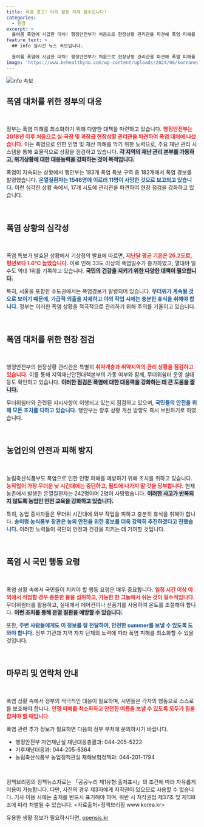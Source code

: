 ```yaml
---
title: 폭염 경고! 야외 활동 자제 필수입니다!
categories:
  - 환경
excerpt: >
  올여름 폭염에 시급한 대처! 행정안전부가 처음으로 현장상황 관리관을 파견해 폭염 피해를 최소화하기 위해 긴급 점검에 나섰습니다. 사망자도 속출하는 이 위기, 정부의 대책은 어떻게 진행될까요? 클릭하고 자세한 소식을 확인해보세요!
feature_text: >
  ## info 실시간 뉴스 속보입니다.

  올여름 폭염에 시급한 대처! 행정안전부가 처음으로 현장상황 관리관을 파견해 폭염 피해를 최소화하기 위해 긴급 점검에 나섰습니다. 사망자도 속출하는 이 위기, 정부의 대책은 어떻게 진행될까요? 클릭하고 자세한 소식을 확인해보세요!
image: 'https://www.behealthy4u.com/wp-content/uploads/2024/06/koreanews.jpg'
---
```


<p><img src="https://www.behealthy4u.com/wp-content/uploads/2024/06/koreanews.jpg" alt="info 속보" /></p>

<h2 data-ke-size="size26">폭염 대처를 위한 정부의 대응</h2>

<p data-ke-size="size16">&nbsp;</p>

<p>정부는 폭염 피해를 최소화하기 위해 다양한 대책을 마련하고 있습니다. <b><span style="color: #ee2323;">행정안전부는 2018년 이후 처음으로 실·국장 및 과장급 현장상황 관리관을 파견하여 폭염 대처에 나섰습니다.</span></b> 이는 폭염으로 인한 인명 및 재산 피해를 막기 위한 노력으로, 주요 재난 관리 시스템을 통해 효율적으로 상황을 점검하고 있습니다. <b><span style="background-color: #21538527;">각 지역의 재난 관리 본부를 가동하고, 위기상황에 대한 대응능력을 강화하는 것이 목적입니다.</span></b> </p>

<p>폭염이 지속되는 상황에서 행안부는 183개 폭염 특보 구역 중 182개에서 폭염 경보를 발령했습니다. <b><span style="color: #1a5490;">온열질환자는 1546명에 이르러 11명이 사망한 것으로 보고되고 있습니다.</span></b> 이런 심각한 상황 속에서, 17개 시도에 관리관을 파견하여 현장 점검을 강화하고 있습니다.</p>

<p data-ke-size="size16">&nbsp;</p>

<h2 data-ke-size="size26">폭염 상황의 심각성</h2>

<p data-ke-size="size16">&nbsp;</p>

<p>폭염 특보가 발효된 상황에서 기상청의 발표에 따르면, <b><span style="color: #ee2323;">지난달 평균 기온은 26.2도로, 평년보다 1.6℃ 높았습니다.</span></b> 이로 인해 33도 이상의 폭염일수가 증가하였고, 열대야 일수도 역대 1위를 기록하고 있습니다. <b><span style="background-color: #21538527;">국민의 건강을 지키기 위한 다양한 대책이 필요합니다.</span></b> </p>

<p>특히, 서울을 포함한 수도권에서는 폭염경보가 발령되어 있습니다. <b><span style="color: #1a5490;">무더위가 계속될 것으로 보이기 때문에, 가급적 외출을 자제하고 야외 작업 시에는 충분한 휴식을 취해야 합니다.</span></b> 정부는 이러한 폭염 상황을 적극적으로 관리하기 위해 주의를 기울이고 있습니다.</p>

<p data-ke-size="size16">&nbsp;</p>

<h2 data-ke-size="size26">폭염 대처를 위한 현장 점검</h2>

<p data-ke-size="size16">&nbsp;</p>

<p>행정안전부의 현장상황 관리관은 특별히 <b><span style="color: #ee2323;">취약계층과 취약지역의 관리 상황을 점검하고 있습니다.</span></b> 이를 통해 지역재난안전대책본부의 가동 여부와 함께, 무더위쉼터 운영 실태 등도 확인하고 있습니다. <b><span style="background-color: #21538527;">이러한 점검은 폭염에 대한 대응력을 강화하는 데 큰 도움을 줍니다.</span></b> </p>

<p>무더위쉼터와 관련된 지시사항이 이행되고 있는지 점검하고 있으며, <b><span style="color: #1a5490;">국민들의 안전을 위해 모든 조치를 다하고 있습니다.</span></b> 행안부는 향후 상황 개선 방향도 즉시 보완하기로 하였습니다.</p>

<p data-ke-size="size16">&nbsp;</p>

<h2 data-ke-size="size26">농업인의 안전과 피해 방지</h2>

<p data-ke-size="size16">&nbsp;</p>

<p>농림축산식품부도 폭염으로 인한 인명 피해를 예방하기 위해 조치를 취하고 있습니다. <b><span style="color: #ee2323;">농작업이 가장 무더운 낮 시간대에는 중단하고, 필드에 나가지 말 것을 당부합니다.</span></b> 현재 농촌에서 발생한 온열질환자는 242명이며 2명이 사망했습니다. <b><span style="background-color: #21538527;">이러한 사고가 반복되지 않도록 농업인 안전 교육을 강화하고 있습니다.</span></b> </p>

<p>특히, 농업 종사자들은 무더위 시간대에 외부 작업을 피하고 충분히 휴식을 취해야 합니다. <b><span style="color: #1a5490;">송미령 농식품부 장관은 농외 안전을 위한 홍보를 더욱 강력히 추진하겠다고 전했습니다.</span></b> 이러한 노력들이 국민의 안전과 건강을 지키는 데 기여할 것입니다.</p>

<p data-ke-size="size16">&nbsp;</p>

<h2 data-ke-size="size26">폭염 시 국민 행동 요령</h2>

<p data-ke-size="size16">&nbsp;</p>

<p>폭염 상황 속에서 국민들이 지켜야 할 행동 요령은 매우 중요합니다. <b><span style="color: #ee2323;">일정 시간 이상 야외에서 작업할 경우 충분한 물을 섭취하고, 가능한 한 그늘에서 쉬는 것이 필수적입니다.</span></b> 무더위쉼터를 활용하고, 실내에서 에어컨이나 선풍기를 사용하여 온도를 조절해야 합니다. <b><span style="background-color: #21538527;">이런 조치를 통해 온열 질환을 예방할 수 있습니다.</span></b> </p>

<p>또한, <b><span style="color: #1a5490;">주변 사람들에게도 이 정보를 잘 전달하여, 안전한 summer를 보낼 수 있도록 도와야 합니다.</span></b> 정부 기관과 지역 자치 단체의 노력에 따라 폭염 피해를 최소화할 수 있을 것입니다. </p>

<p data-ke-size="size16">&nbsp;</p>

<h2 data-ke-size="size26">마무리 및 연락처 안내</h2>

<p data-ke-size="size16">&nbsp;</p>

<p>폭염 상황 속에서 정부의 적극적인 대응이 필요하며, 시민들은 각자의 행동으로 스스로를 보호해야 합니다. <b><span style="color: #ee2323;">인명 피해를 최소화하고 안전한 여름을 보낼 수 있도록 모두가 힘을 합쳐야 할 때입니다.</span></b> </p>

<p>폭염 관련 추가 정보가 필요하면 다음의 정부 부처에 문의하시기 바랍니다. </p>

<ul>
    <li>행정안전부 자연재난실 재난대응총괄과: 044-205-5222</li>
    <li>기후재난대응과: 044-205-6364</li>
    <li>농림축산식품부 농업정책관실 재해보험정책과: 044-201-1794</li>
</ul>

<p data-ke-size="size16">&nbsp;</p>

<p>정책브리핑의 정책뉴스자료는 「공공누리 제1유형:출처표시」의 조건에 따라 자유롭게 이용이 가능합니다. 다만, 사진의 경우 제3자에게 저작권이 있으므로 사용할 수 없습니다. 기사 이용 시에는 출처를 반드시 표기해야 하며, 위반 시 저작권법 제37조 및 제138조에 따라 처벌될 수 있습니다. &lt;자료출처=정책브리핑 www.korea.kr></p>
유용한 생활 정보가 필요하시다면, <a href="https://opensis.kr" rel="dofollow">opensis.kr</a>


